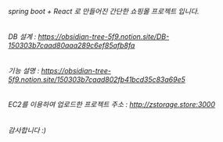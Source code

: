 ###### spring boot + React 로 만들어진 간단한 쇼핑몰 프로젝트 입니다.

###### DB 설계 : <https://obsidian-tree-5f9.notion.site/DB-150303b7caad80aaa289c6ef85afb8fa>
###### 기능 설명 : <https://obsidian-tree-5f9.notion.site/150303b7caad802fb41bcd35c83a69e5>


###### EC2를 이용하여 업로드한 프로젝트 주소 : <http://zstorage.store:3000> 
###### 감사합니다 :)
